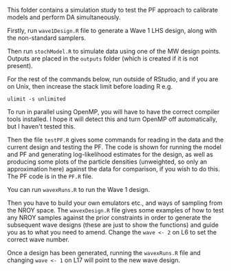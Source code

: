 This folder contains a simulation study to test the PF
approach to calibrate models and perform DA simultaneously.

Firstly, run `wave1Design.R` file to generate a 
Wave 1 LHS design, along with the non-standard samplers. 

Then run `stochModel.R` to simulate data 
using one of the MW design points. Outputs are placed in the 
`outputs` folder (which is created if it is not present).

For the rest of the commands below, run outside of RStudio,
and if you are on Unix, then increase the stack limit before
loading R e.g.

```
ulimit -s unlimited
```

To run in parallel using OpenMP, you will have to have
the correct compiler tools installed. I hope it will detect
this and turn OpenMP off automatically, but I haven't
tested this.

Then the file `testPF.R` gives some commands for reading
in the data and the current design and testing the PF. 
The code is shown for running the model and PF and generating
log-likelihood estimates for the design, as well as producing
some plots of the particle densities (unweighted, so only an 
approximation here) against the data for comparison, if
you wish to do this. The PF code is in the `PF.R` file.

You can run `wavexRuns.R` to run the Wave 1 design.

Then you have to build your own emulators etc., and ways of
sampling from the NROY space. The `wavexDesign.R` file gives 
some examples of how to test any NROY samples against the prior
constraints in order to generate the subsequent wave designs 
(these are just to show the functions) and guide you as to what
you need to amend. Change the `wave <- 2` on L6 to set the 
correct wave number.

Once a design has been generated, running the `wavexRuns.R` 
file and changing `wave <- 1` on L17 will point to the new 
wave design.